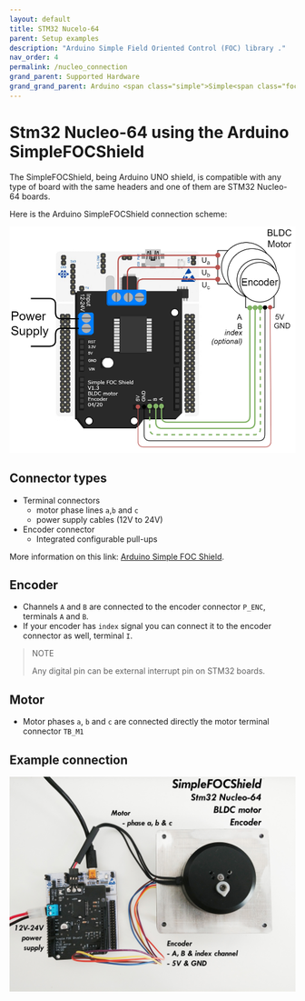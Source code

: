 ```yaml
---
layout: default
title: STM32 Nucelo-64
parent: Setup examples
description: "Arduino Simple Field Oriented Control (FOC) library ."
nav_order: 4
permalink: /nucleo_connection
grand_parent: Supported Hardware
grand_grand_parent: Arduino <span class="simple">Simple<span class="foc">FOC</span>library</span>
---
```



# Stm32 Nucleo-64 using the Arduino <span class="simple">Simple<span class="foc">FOC</span>Shield</span>
The <span class="simple">Simple<span class="foc">FOC</span>Shield</span>, being Arduino UNO shield, is compatible with any type of board with the same headers and one of them are STM32 Nucleo-64 boards.

Here is the Arduino <span class="simple">Simple<span class="foc">FOC</span>Shield</span> connection scheme:

<p><img src="extras/Images/foc_shield_v13_nucleo.png" class="img400"></p>

## Connector types
 - Terminal connectors 
    - motor phase lines `a`,`b` and `c`
    - power supply cables (12V to 24V)
 - Encoder connector
    - Integrated configurable pull-ups

More information on this link: [Arduino Simple FOC Shield](arduino_simplefoc_shield_showcase).

## Encoder 
- Channels `A` and `B` are connected to the encoder connector `P_ENC`, terminals `A` and `B`. 
- If your encoder has `index` signal you can connect it to the encoder connector as well, terminal `I`.

<blockquote class="info"><p class="heading">NOTE</p> Any digital pin can be external interrupt pin on STM32 boards.</blockquote>

## Motor
- Motor phases `a`, `b` and `c` are connected directly the motor terminal connector `TB_M1`


## Example connection
<p><img src="extras/Images/nucleo_foc_shield_connection.jpg" class="width60"></p>
